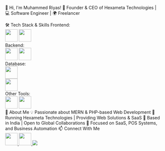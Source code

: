 👋 Hi, I'm Muhammed Riyas!
🚀 Founder & CEO of Hexameta Technologies | 💻 Software Engineer | 🌍 Freelancer

🛠️ Tech Stack & Skills
Frontend:<br>
<img src="https://cdn.jsdelivr.net/gh/devicons/devicon/icons/react/react-original.svg" width="40" height="40"/> 
<img src="https://cdn.jsdelivr.net/gh/devicons/devicon/icons/bootstrap/bootstrap-original.svg" width="40" height="40"/><br>
Backend:<br>
<img src="https://cdn.jsdelivr.net/gh/devicons/devicon/icons/laravel/laravel-plain.svg" width="40" height="40"/> 
<img src="https://cdn.jsdelivr.net/gh/devicons/devicon/icons/nodejs/nodejs-original.svg" width="40" height="40"/><br>
Database:<br>
<img src="https://cdn.jsdelivr.net/gh/devicons/devicon/icons/mysql/mongo-original.svg" width="40" height="40"/><br>
<img src="https://cdn.jsdelivr.net/gh/devicons/devicon/icons/mysql/mysql-original.svg" width="40" height="40"/><br>
Other Tools:<br>
<img src="https://cdn.jsdelivr.net/gh/devicons/devicon/icons/git/git-original.svg" width="40" height="40"/>
<img src="https://cdn.jsdelivr.net/gh/devicons/devicon/icons/docker/docker-original.svg" width="40" height="40"/><br>
💼 About Me
💡 Passionate about MERN & PHP-based Web Development
🏢 Running Hexameta Technologies | Providing Web Solutions & SaaS
📍 Based in India | Open to Global Collaborations
🎯 Focused on SaaS, POS Systems, and Business Automation
📫 Connect With Me<br>
<a href="https://www.linkedin.com/" target="_blank"> <img src="https://cdn.jsdelivr.net/gh/devicons/devicon/icons/linkedin/linkedin-original.svg" width="40" height="40"/> </a> <a href="mailto:contact@hexameta.com" target="_blank"> <img src="https://cdn.jsdelivr.net/gh/devicons/devicon/icons/google/google-original.svg" width="40" height="40"/> </a> <a href="https://hexameta.com/" target="_blank"> <img src="https://img.shields.io/badge/Website-Hexameta-blue?style=for-the-badge"/> </a>
